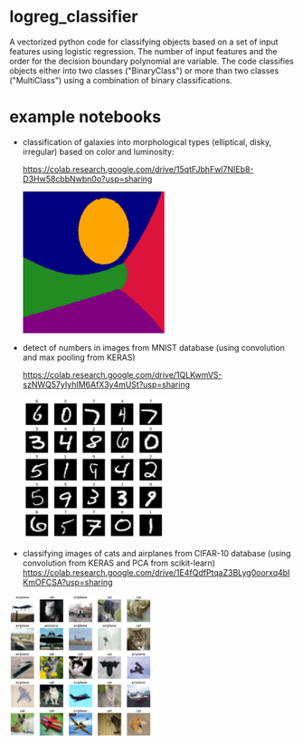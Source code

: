 # logreg_classifier

A vectorized python code for classifying objects based on a set of input features using logistic regression.
The number of input features and the order for the decision boundary polynomial are variable.
The code classifies objects either into two classes ("BinaryClass") or more than two classes ("MultiClass")
using a combination of binary classifications.

# example notebooks

- classification of galaxies into morphological types (elliptical, disky, irregular) based on color and luminosity:

  https://colab.research.google.com/drive/15qtFJbhFwl7NIEb8-D3Hw58cbbNwbn0o?usp=sharing
  
  <img src="decision_boundaries.png" width="250" height="250">

- detect of numbers in images from MNIST database (using convolution and max pooling from KERAS)

  https://colab.research.google.com/drive/1QLKwmVS-szNWQ57yIyhIM6AfX3y4mUSt?usp=sharing
  
  <img src="classify_numbers.png" width="250" height="250">
 
 - classifying images of cats and airplanes from CIFAR-10 database (using convolution from KERAS and PCA from scikit-learn)
https://colab.research.google.com/drive/1E4fQdfPtqaZ3BLyg0oorxq4bIKmOFCSA?usp=sharing
  
  <img src="cat_or_airplane.png" width="250" height="250">
